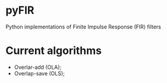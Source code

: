 # pyFIR
Python implementations of Finite Impulse Response (FIR) filters

# Current algorithms 
- Overlar-add (OLA);
- Overlap-save (OLS);